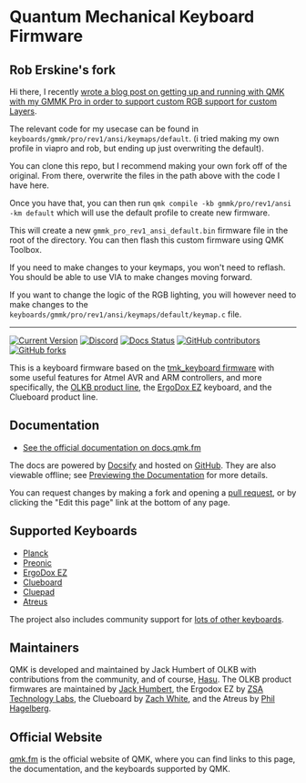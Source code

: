 # Quantum Mechanical Keyboard Firmware

## Rob Erskine's fork

Hi there, I recently [wrote a blog post on getting up and running with QMK with my GMMK Pro in order to support custom RGB support for custom Layers](https://roberskine.com/blog/gmmk-pro-qmk-resolving-stm32-dfu-device-has-no-driver/).

The relevant code for my usecase can be found in `keyboards/gmmk/pro/rev1/ansi/keymaps/default`. (i tried making my own profile in viapro and rob, but ending up just overwriting the default).

You can clone this repo, but I recommend making your own fork off of the original. From there, overwrite the files in the path above with the code I have here.

Once you have that, you can then run `qmk compile -kb gmmk/pro/rev1/ansi -km default` which will use the default profile to create new firmware.

This will create a new `gmmk_pro_rev1_ansi_default.bin` firmware file in the root of the directory. You can then flash this custom firmware using QMK Toolbox.

If you need to make changes to your keymaps, you won't need to reflash. You should be able to use VIA to make changes moving forward.

If you want to change the logic of the RGB lighting, you will however need to make changes to the `keyboards/gmmk/pro/rev1/ansi/keymaps/default/keymap.c` file. 

---

[![Current Version](https://img.shields.io/github/tag/qmk/qmk_firmware.svg)](https://github.com/qmk/qmk_firmware/tags)
[![Discord](https://img.shields.io/discord/440868230475677696.svg)](https://discord.gg/Uq7gcHh)
[![Docs Status](https://img.shields.io/badge/docs-ready-orange.svg)](https://docs.qmk.fm)
[![GitHub contributors](https://img.shields.io/github/contributors/qmk/qmk_firmware.svg)](https://github.com/qmk/qmk_firmware/pulse/monthly)
[![GitHub forks](https://img.shields.io/github/forks/qmk/qmk_firmware.svg?style=social&label=Fork)](https://github.com/qmk/qmk_firmware/)

This is a keyboard firmware based on the [tmk\_keyboard firmware](https://github.com/tmk/tmk_keyboard) with some useful features for Atmel AVR and ARM controllers, and more specifically, the [OLKB product line](https://olkb.com), the [ErgoDox EZ](https://ergodox-ez.com) keyboard, and the Clueboard product line.

## Documentation

* [See the official documentation on docs.qmk.fm](https://docs.qmk.fm)

The docs are powered by [Docsify](https://docsify.js.org/) and hosted on [GitHub](/docs/). They are also viewable offline; see [Previewing the Documentation](https://docs.qmk.fm/#/contributing?id=previewing-the-documentation) for more details.

You can request changes by making a fork and opening a [pull request](https://github.com/qmk/qmk_firmware/pulls), or by clicking the "Edit this page" link at the bottom of any page.

## Supported Keyboards

* [Planck](/keyboards/planck/)
* [Preonic](/keyboards/preonic/)
* [ErgoDox EZ](/keyboards/ergodox_ez/)
* [Clueboard](/keyboards/clueboard/)
* [Cluepad](/keyboards/clueboard/17/)
* [Atreus](/keyboards/atreus/)

The project also includes community support for [lots of other keyboards](/keyboards/).

## Maintainers

QMK is developed and maintained by Jack Humbert of OLKB with contributions from the community, and of course, [Hasu](https://github.com/tmk). The OLKB product firmwares are maintained by [Jack Humbert](https://github.com/jackhumbert), the Ergodox EZ by [ZSA Technology Labs](https://github.com/zsa), the Clueboard by [Zach White](https://github.com/skullydazed), and the Atreus by [Phil Hagelberg](https://github.com/technomancy).

## Official Website

[qmk.fm](https://qmk.fm) is the official website of QMK, where you can find links to this page, the documentation, and the keyboards supported by QMK.
